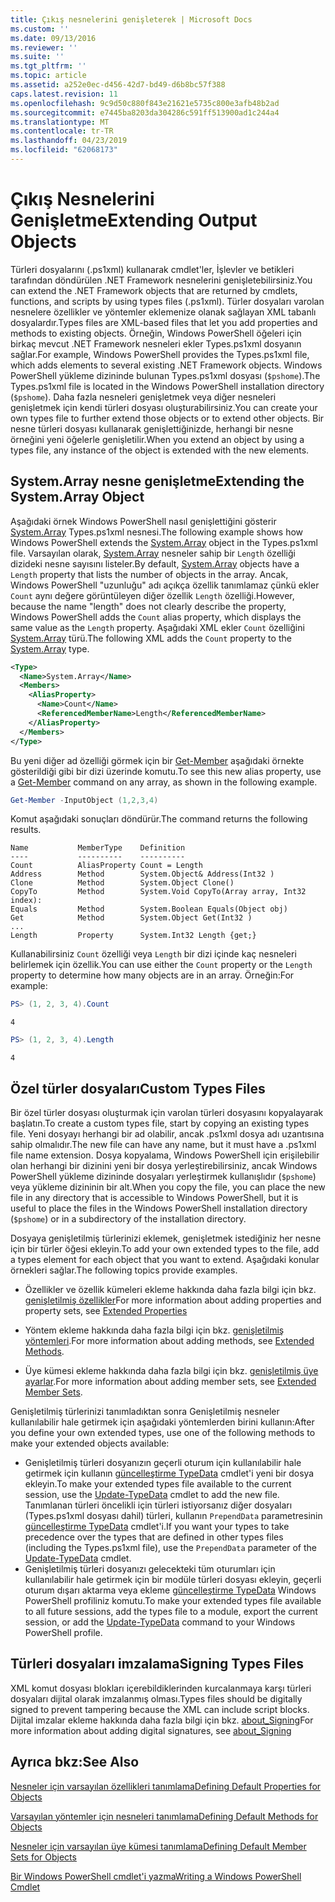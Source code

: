 ```yaml
---
title: Çıkış nesnelerini genişleterek | Microsoft Docs
ms.custom: ''
ms.date: 09/13/2016
ms.reviewer: ''
ms.suite: ''
ms.tgt_pltfrm: ''
ms.topic: article
ms.assetid: a252e0ec-d456-42d7-bd49-d6b8bc57f388
caps.latest.revision: 11
ms.openlocfilehash: 9c9d50c880f843e21621e5735c800e3afb48b2ad
ms.sourcegitcommit: e7445ba8203da304286c591ff513900ad1c244a4
ms.translationtype: MT
ms.contentlocale: tr-TR
ms.lasthandoff: 04/23/2019
ms.locfileid: "62068173"
---
```

# <a name="extending-output-objects"></a><span data-ttu-id="2324b-102">Çıkış Nesnelerini Genişletme</span><span class="sxs-lookup"><span data-stu-id="2324b-102">Extending Output Objects</span></span>

<span data-ttu-id="2324b-103">Türleri dosyalarını (.ps1xml) kullanarak cmdlet'ler, İşlevler ve betikleri tarafından döndürülen .NET Framework nesnelerini genişletebilirsiniz.</span><span class="sxs-lookup"><span data-stu-id="2324b-103">You can extend the .NET Framework objects that are returned by cmdlets, functions, and scripts by using types files (.ps1xml).</span></span> <span data-ttu-id="2324b-104">Türler dosyaları varolan nesnelere özellikler ve yöntemler eklemenize olanak sağlayan XML tabanlı dosyalardır.</span><span class="sxs-lookup"><span data-stu-id="2324b-104">Types files are XML-based files that let you add properties and methods to existing objects.</span></span> <span data-ttu-id="2324b-105">Örneğin, Windows PowerShell öğeleri için birkaç mevcut .NET Framework nesneleri ekler Types.ps1xml dosyanın sağlar.</span><span class="sxs-lookup"><span data-stu-id="2324b-105">For example, Windows PowerShell provides the Types.ps1xml file, which adds elements to several existing .NET Framework objects.</span></span> <span data-ttu-id="2324b-106">Windows PowerShell yükleme dizininde bulunan Types.ps1xml dosyası (`$pshome`).</span><span class="sxs-lookup"><span data-stu-id="2324b-106">The Types.ps1xml file is located in the Windows PowerShell installation directory (`$pshome`).</span></span> <span data-ttu-id="2324b-107">Daha fazla nesneleri genişletmek veya diğer nesneleri genişletmek için kendi türleri dosyası oluşturabilirsiniz.</span><span class="sxs-lookup"><span data-stu-id="2324b-107">You can create your own types file to further extend those objects or to extend other objects.</span></span> <span data-ttu-id="2324b-108">Bir nesne türleri dosyası kullanarak genişlettiğinizde, herhangi bir nesne örneğini yeni öğelerle genişletilir.</span><span class="sxs-lookup"><span data-stu-id="2324b-108">When you extend an object by using a types file, any instance of the object is extended with the new elements.</span></span>

## <a name="extending-the-systemarray-object"></a><span data-ttu-id="2324b-109">System.Array nesne genişletme</span><span class="sxs-lookup"><span data-stu-id="2324b-109">Extending the System.Array Object</span></span>

<span data-ttu-id="2324b-110">Aşağıdaki örnek Windows PowerShell nasıl genişlettiğini gösterir [System.Array](/dotnet/api/System.Array) Types.ps1xml nesnesi.</span><span class="sxs-lookup"><span data-stu-id="2324b-110">The following example shows how Windows PowerShell extends the [System.Array](/dotnet/api/System.Array) object in the Types.ps1xml file.</span></span> <span data-ttu-id="2324b-111">Varsayılan olarak, [System.Array](/dotnet/api/System.Array) nesneler sahip bir `Length` özelliği dizideki nesne sayısını listeler.</span><span class="sxs-lookup"><span data-stu-id="2324b-111">By default, [System.Array](/dotnet/api/System.Array) objects have a `Length` property that lists the number of objects in the array.</span></span> <span data-ttu-id="2324b-112">Ancak, Windows PowerShell "uzunluğu" adı açıkça özellik tanımlamaz çünkü ekler `Count` aynı değere görüntüleyen diğer özellik `Length` özelliği.</span><span class="sxs-lookup"><span data-stu-id="2324b-112">However, because the name "length" does not clearly describe the property, Windows PowerShell adds the `Count` alias property, which displays the same value as the `Length` property.</span></span> <span data-ttu-id="2324b-113">Aşağıdaki XML ekler `Count` özelliğini [System.Array](/dotnet/api/System.Array) türü.</span><span class="sxs-lookup"><span data-stu-id="2324b-113">The following XML adds the `Count` property to the [System.Array](/dotnet/api/System.Array) type.</span></span>

```xml
<Type>
  <Name>System.Array</Name>
  <Members>
    <AliasProperty>
      <Name>Count</Name>
      <ReferencedMemberName>Length</ReferencedMemberName>
    </AliasProperty>
  </Members>
</Type>

```

<span data-ttu-id="2324b-114">Bu yeni diğer ad özelliği görmek için bir [Get-Member](/powershell/module/Microsoft.PowerShell.Utility/Get-Member) aşağıdaki örnekte gösterildiği gibi bir dizi üzerinde komutu.</span><span class="sxs-lookup"><span data-stu-id="2324b-114">To see this new alias property, use a [Get-Member](/powershell/module/Microsoft.PowerShell.Utility/Get-Member) command on any array, as shown in the following example.</span></span>

```powershell
Get-Member -InputObject (1,2,3,4)
```

<span data-ttu-id="2324b-115">Komut aşağıdaki sonuçları döndürür.</span><span class="sxs-lookup"><span data-stu-id="2324b-115">The command returns the following results.</span></span>
```output
Name           MemberType    Definition
----           ----------    ----------
Count          AliasProperty Count = Length
Address        Method        System.Object& Address(Int32 )
Clone          Method        System.Object Clone()
CopyTo         Method        System.Void CopyTo(Array array, Int32 index):
Equals         Method        System.Boolean Equals(Object obj)
Get            Method        System.Object Get(Int32 )
...
Length         Property      System.Int32 Length {get;}
```
<span data-ttu-id="2324b-116">Kullanabilirsiniz `Count` özelliği veya `Length` bir dizi içinde kaç nesneleri belirlemek için özellik.</span><span class="sxs-lookup"><span data-stu-id="2324b-116">You can use either the `Count` property or the `Length` property to determine how many objects are in an array.</span></span> <span data-ttu-id="2324b-117">Örneğin:</span><span class="sxs-lookup"><span data-stu-id="2324b-117">For example:</span></span>

```powershell
PS> (1, 2, 3, 4).Count
```

```output
4
```

```powershell
PS> (1, 2, 3, 4).Length
```

```output
4
```

## <a name="custom-types-files"></a><span data-ttu-id="2324b-118">Özel türler dosyaları</span><span class="sxs-lookup"><span data-stu-id="2324b-118">Custom Types Files</span></span>

<span data-ttu-id="2324b-119">Bir özel türler dosyası oluşturmak için varolan türleri dosyasını kopyalayarak başlatın.</span><span class="sxs-lookup"><span data-stu-id="2324b-119">To create a custom types file, start by copying an existing types file.</span></span> <span data-ttu-id="2324b-120">Yeni dosyayı herhangi bir ad olabilir, ancak .ps1xml dosya adı uzantısına sahip olmalıdır.</span><span class="sxs-lookup"><span data-stu-id="2324b-120">The new file can have any name, but it must have a .ps1xml file name extension.</span></span> <span data-ttu-id="2324b-121">Dosya kopyalama, Windows PowerShell için erişilebilir olan herhangi bir dizinini yeni bir dosya yerleştirebilirsiniz, ancak Windows PowerShell yükleme dizininde dosyaları yerleştirmek kullanışlıdır (`$pshome`) veya yükleme dizininin bir alt.</span><span class="sxs-lookup"><span data-stu-id="2324b-121">When you copy the file, you can place the new file in any directory that is accessible to Windows PowerShell, but it is useful to place the files in the Windows PowerShell installation directory (`$pshome`) or in a subdirectory of the installation directory.</span></span>

<span data-ttu-id="2324b-122">Dosyaya genişletilmiş türlerinizi eklemek, genişletmek istediğiniz her nesne için bir türler öğesi ekleyin.</span><span class="sxs-lookup"><span data-stu-id="2324b-122">To add your own extended types to the file, add a types element for each object that you want to extend.</span></span> <span data-ttu-id="2324b-123">Aşağıdaki konular örnekleri sağlar.</span><span class="sxs-lookup"><span data-stu-id="2324b-123">The following topics provide examples.</span></span>

- <span data-ttu-id="2324b-124">Özellikler ve özellik kümeleri ekleme hakkında daha fazla bilgi için bkz. [genişletilmiş özellikler](./extending-properties-for-objects.md)</span><span class="sxs-lookup"><span data-stu-id="2324b-124">For more information about adding properties and property sets, see [Extended Properties](./extending-properties-for-objects.md)</span></span>

- <span data-ttu-id="2324b-125">Yöntem ekleme hakkında daha fazla bilgi için bkz. [genişletilmiş yöntemleri](./defining-default-methods-for-objects.md).</span><span class="sxs-lookup"><span data-stu-id="2324b-125">For more information about adding methods, see [Extended Methods](./defining-default-methods-for-objects.md).</span></span>

- <span data-ttu-id="2324b-126">Üye kümesi ekleme hakkında daha fazla bilgi için bkz. [genişletilmiş üye ayarlar](./defining-default-member-sets-for-objects.md).</span><span class="sxs-lookup"><span data-stu-id="2324b-126">For more information about adding member sets, see [Extended Member Sets](./defining-default-member-sets-for-objects.md).</span></span>

<span data-ttu-id="2324b-127">Genişletilmiş türlerinizi tanımladıktan sonra Genişletilmiş nesneler kullanılabilir hale getirmek için aşağıdaki yöntemlerden birini kullanın:</span><span class="sxs-lookup"><span data-stu-id="2324b-127">After you define your own extended types, use one of the following methods to make your extended objects available:</span></span>

- <span data-ttu-id="2324b-128">Genişletilmiş türleri dosyanızın geçerli oturum için kullanılabilir hale getirmek için kullanın [güncelleştirme TypeData](/powershell/module/Microsoft.PowerShell.Utility/Update-TypeData) cmdlet'i yeni bir dosya ekleyin.</span><span class="sxs-lookup"><span data-stu-id="2324b-128">To make your extended types file available to the current session, use the [Update-TypeData](/powershell/module/Microsoft.PowerShell.Utility/Update-TypeData) cmdlet to add the new file.</span></span> <span data-ttu-id="2324b-129">Tanımlanan türleri öncelikli için türleri istiyorsanız diğer dosyaları (Types.ps1xml dosyası dahil) türleri, kullanın `PrependData` parametresinin [güncelleştirme TypeData](/powershell/module/Microsoft.PowerShell.Utility/Update-TypeData) cmdlet'i.</span><span class="sxs-lookup"><span data-stu-id="2324b-129">If you want your types to take precedence over the types that are defined in other types files (including the Types.ps1xml file), use the `PrependData` parameter of the [Update-TypeData](/powershell/module/Microsoft.PowerShell.Utility/Update-TypeData) cmdlet.</span></span>
- <span data-ttu-id="2324b-130">Genişletilmiş türleri dosyanızı gelecekteki tüm oturumları için kullanılabilir hale getirmek için bir modüle türleri dosyası ekleyin, geçerli oturum dışarı aktarma veya ekleme [güncelleştirme TypeData](/powershell/module/Microsoft.PowerShell.Utility/Update-TypeData) Windows PowerShell profiliniz komutu.</span><span class="sxs-lookup"><span data-stu-id="2324b-130">To make your extended types file available to all future sessions, add the types file to a module, export the current session, or add the [Update-TypeData](/powershell/module/Microsoft.PowerShell.Utility/Update-TypeData) command to your Windows PowerShell profile.</span></span>

## <a name="signing-types-files"></a><span data-ttu-id="2324b-131">Türleri dosyaları imzalama</span><span class="sxs-lookup"><span data-stu-id="2324b-131">Signing Types Files</span></span>

<span data-ttu-id="2324b-132">XML komut dosyası blokları içerebildiklerinden kurcalanmaya karşı türleri dosyaları dijital olarak imzalanmış olması.</span><span class="sxs-lookup"><span data-stu-id="2324b-132">Types files should be digitally signed to prevent tampering because the XML can include script blocks.</span></span> <span data-ttu-id="2324b-133">Dijital imzalar ekleme hakkında daha fazla bilgi için bkz. [about_Signing](/powershell/module/microsoft.powershell.core/about/about_signing)</span><span class="sxs-lookup"><span data-stu-id="2324b-133">For more information about adding digital signatures, see [about_Signing](/powershell/module/microsoft.powershell.core/about/about_signing)</span></span>

## <a name="see-also"></a><span data-ttu-id="2324b-134">Ayrıca bkz:</span><span class="sxs-lookup"><span data-stu-id="2324b-134">See Also</span></span>

[<span data-ttu-id="2324b-135">Nesneler için varsayılan özellikleri tanımlama</span><span class="sxs-lookup"><span data-stu-id="2324b-135">Defining Default Properties for Objects</span></span>](./extending-properties-for-objects.md)

[<span data-ttu-id="2324b-136">Varsayılan yöntemler için nesneleri tanımlama</span><span class="sxs-lookup"><span data-stu-id="2324b-136">Defining Default Methods for Objects</span></span>](./defining-default-methods-for-objects.md)

[<span data-ttu-id="2324b-137">Nesneler için varsayılan üye kümesi tanımlama</span><span class="sxs-lookup"><span data-stu-id="2324b-137">Defining Default Member Sets for Objects</span></span>](./defining-default-member-sets-for-objects.md)

[<span data-ttu-id="2324b-138">Bir Windows PowerShell cmdlet'i yazma</span><span class="sxs-lookup"><span data-stu-id="2324b-138">Writing a Windows PowerShell Cmdlet</span></span>](./writing-a-windows-powershell-cmdlet.md)
